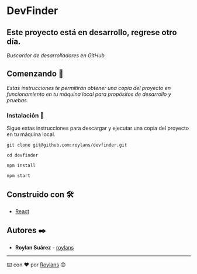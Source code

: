 # DevFinder 
## Este proyecto está en desarrollo, regrese otro día.

_Buscardor de desarrolladores en GitHub_

## Comenzando 🚀

_Estas instrucciones te permitirán obtener una copia del proyecto en funcionamiento en tu máquina local para propósitos de desarrollo y pruebas._

### Instalación 🔧

Sigue estas instrucciones para descargar y ejecutar una copia del proyecto en tu máquina local.

```
git clone git@github.com:roylans/devfinder.git
```
```
cd devfinder
```

```
npm install
```

```
npm start
```

## Construido con 🛠️

* [React](https://reactjs.org/)


## Autores ✒️

* **Roylan Suárez** - [roylans](https://github.com/roylans)

---
⌨️ con ❤️ por [Roylans](https://github.com/roylans) 😊